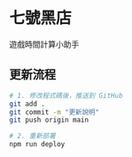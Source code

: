# 七號黑店

遊戲時間計算小助手


## 更新流程

```bash
# 1. 修改程式碼後，推送到 GitHub
git add .
git commit -m "更新說明"
git push origin main

# 2. 重新部署
npm run deploy
```
